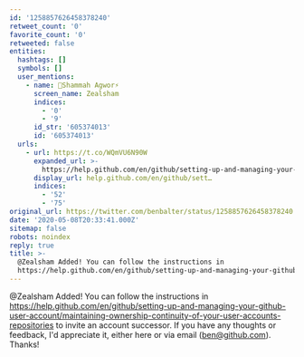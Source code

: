 ```yaml
---
id: '1258857626458378240'
retweet_count: '0'
favorite_count: '0'
retweeted: false
entities:
  hashtags: []
  symbols: []
  user_mentions:
    - name: 🦢Shammah Agwor⚡️
      screen_name: Zealsham
      indices:
        - '0'
        - '9'
      id_str: '605374013'
      id: '605374013'
  urls:
    - url: https://t.co/WQmVU6N90W
      expanded_url: >-
        https://help.github.com/en/github/setting-up-and-managing-your-github-user-account/maintaining-ownership-continuity-of-your-user-accounts-repositories
      display_url: help.github.com/en/github/sett…
      indices:
        - '52'
        - '75'
original_url: https://twitter.com/benbalter/status/1258857626458378240
date: '2020-05-08T20:33:41.000Z'
sitemap: false
robots: noindex
reply: true
title: >-
  @Zealsham Added! You can follow the instructions in
  https://help.github.com/en/github/setting-up-and-managing-your-github-user-account/maintaining-ownership-continuity-of-your-user-accounts-repositories…
---
```


@Zealsham Added! You can follow the instructions in https://help.github.com/en/github/setting-up-and-managing-your-github-user-account/maintaining-ownership-continuity-of-your-user-accounts-repositories to invite an account successor. If you have any thoughts or feedback, I'd appreciate it, either here or via email (ben@github.com). Thanks!
